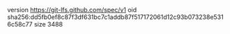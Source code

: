 version https://git-lfs.github.com/spec/v1
oid sha256:dd5fb0ef8c87f3df631bc7c1addb87f517172061d12c93b073238e5316c58c77
size 3488
